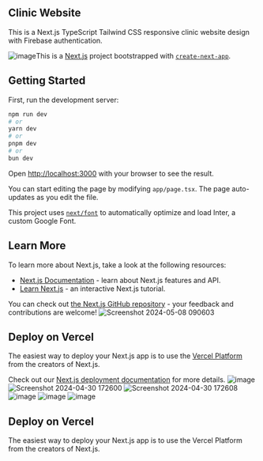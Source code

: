 ## Clinic Website
This is a Next.js TypeScript Tailwind CSS responsive clinic website design with Firebase authentication.

![image](https://github.com/CVIC-Tokyo/cviscience/assets/106292948/1bcb3705-1ae6-4a56-8ba7-3669d913761a)This is a [Next.js](https://nextjs.org/) project bootstrapped with [`create-next-app`](https://github.com/vercel/next.js/tree/canary/packages/create-next-app).

## Getting Started

First, run the development server:

```bash
npm run dev
# or
yarn dev
# or
pnpm dev
# or
bun dev
```

Open [http://localhost:3000](http://localhost:3000) with your browser to see the result.

You can start editing the page by modifying `app/page.tsx`. The page auto-updates as you edit the file.

This project uses [`next/font`](https://nextjs.org/docs/basic-features/font-optimization) to automatically optimize and load Inter, a custom Google Font.

## Learn More

To learn more about Next.js, take a look at the following resources:

- [Next.js Documentation](https://nextjs.org/docs) - learn about Next.js features and API.
- [Learn Next.js](https://nextjs.org/learn) - an interactive Next.js tutorial.

You can check out [the Next.js GitHub repository](https://github.com/vercel/next.js/) - your feedback and contributions are welcome!
![Screenshot 2024-05-08 090603](https://github.com/CVIC-Tokyo/cviscience/assets/106292948/4832c12c-15db-48e8-b923-c3fca2f4065d)


## Deploy on Vercel

The easiest way to deploy your Next.js app is to use the [Vercel Platform](https://vercel.com/new?utm_medium=default-template&filter=next.js&utm_source=create-next-app&utm_campaign=create-next-app-readme) from the creators of Next.js.

Check out our [Next.js deployment documentation](https://nextjs.org/docs/deployment) for more details.
![image](https://github.com/CVIC-Tokyo/cviscience/assets/106292948/bc081779-3b5b-48e7-80ca-79b79876663d)
![Screenshot 2024-04-30 172600](https://github.com/CVIC-Tokyo/cviscience/assets/106292948/ed0b4741-5fbe-4064-adf2-66251149bdd4)
![Screenshot 2024-04-30 172608](https://github.com/CVIC-Tokyo/cviscience/assets/106292948/7d42365f-fd93-492a-b3cf-b6af724ef32b)
![image](https://github.com/CVIC-Tokyo/cviscience/assets/106292948/8ec0f290-81e2-4ac3-b11d-7d3cf5cd45ae)
![image](https://github.com/CVIC-Tokyo/cviscience/assets/106292948/404b2f00-2dc9-4098-98b6-f4fa03ccd8f7)
![image](https://github.com/CVIC-Tokyo/cviscience/assets/106292948/6bf6812d-7656-46d2-a328-9a60e4cd314c)
## Deploy on Vercel
The easiest way to deploy your Next.js app is to use the Vercel Platform from the creators of Next.js.
